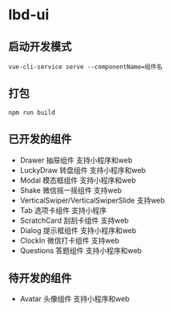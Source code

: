 # lbd-ui

## 启动开发模式
```
vue-cli-service serve --componentName=组件名
```

## 打包
```
npm run build
```

## 已开发的组件
- Drawer 抽屉组件 支持小程序和web
- LuckyDraw 转盘组件 支持小程序和web
- Modal 模态框组件 支持小程序和web
- Shake 微信摇一摇组件 支持web
- VerticalSwiper/VerticalSwiperSlide 支持web
- Tab 选项卡组件 支持小程序
- ScratchCard 刮刮卡组件 支持web
- Dialog 提示框组件 支持小程序和web
- ClockIn 微信打卡组件 支持web
- Questions 答题组件 支持小程序和web

## 待开发的组件
- Avatar 头像组件 支持小程序和web
